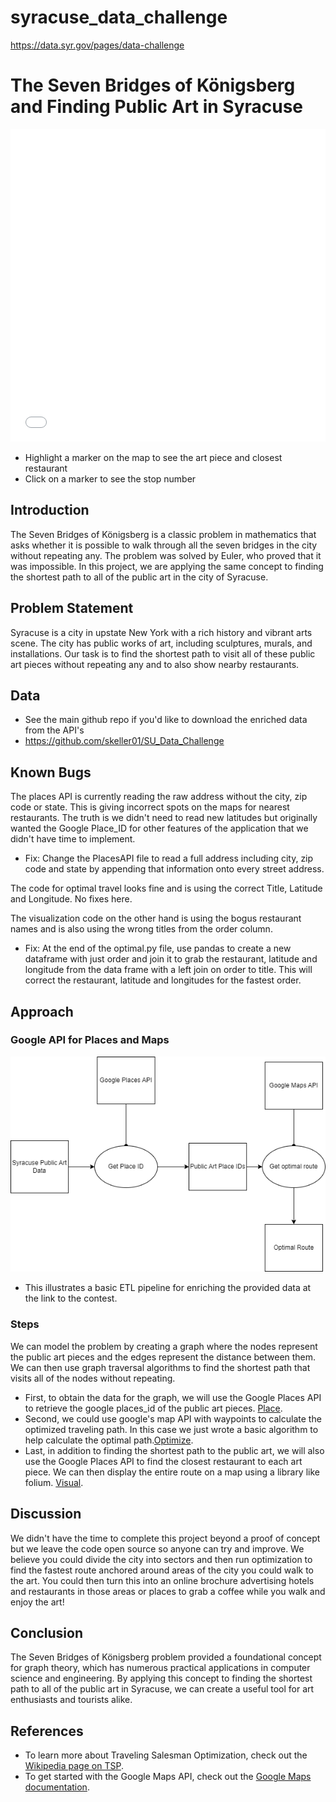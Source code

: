 # syracuse_data_challenge
https://data.syr.gov/pages/data-challenge

# The Seven Bridges of Königsberg and Finding Public Art in Syracuse
<iframe src="syracuse_route.html"
        width="100%"
        height="500"
        style="border:none;"></iframe>

* Highlight a marker on the map to see the art piece and closest restaurant
* Click on a marker to see the stop number 

## Introduction

The Seven Bridges of Königsberg is a classic problem in mathematics that asks whether it is possible to walk through all the seven bridges in the city without repeating any. The problem was solved by Euler, who proved that it was impossible. In this project, we are applying the same concept to finding the shortest path to all of the public art in the city of Syracuse.

## Problem Statement

Syracuse is a city in upstate New York with a rich history and vibrant arts scene. The city has public works of art, including sculptures, murals, and installations. Our task is to find the shortest path to visit all of these public art pieces without repeating any and to also show nearby restaurants. 

## Data 
* See the main github repo if you'd like to download the enriched data from the API's 
* https://github.com/skeller01/SU_Data_Challenge

## Known Bugs 
The places API is currently reading the raw address without the city, zip code or state. This is giving incorrect spots on the maps for nearest restaurants. The truth is we didn't need to read new latitudes but originally wanted the Google Place_ID for other features of the application that we didn't have time to implement. 

* Fix: Change the PlacesAPI file to read a full address including city, zip code and state by appending that information onto every street address. 

The code for optimal travel looks fine and is using the correct Title, Latitude and Longitude. No fixes here. 

The visualization code on the other hand is using the bogus restaurant names and is also using the wrong titles from the order column. 

* Fix: At the end of the optimal.py file, use pandas to create a new dataframe with just order and join it to grab the restaurant, latitude and longitude from the data frame with a left join on order to title. This will correct the restaurant, latitude and longitudes for the fastest order. 

## Approach

### Google API for Places and Maps 
![Alt Text](/images/Google_API_ETL.png)
* This illustrates a basic ETL pipeline for enriching the provided data at the link to the contest. 

### Steps 
We can model the problem by creating a graph where the nodes represent the public art pieces and the edges represent the distance between them. We can then use graph traversal algorithms to find the shortest path that visits all of the nodes without repeating.

* First, to obtain the data for the graph, we will use the Google Places API to retrieve the google places_id of the public art pieces. [Place](https://github.com/skeller01/SU_Data_Challenge/blob/main/PlacesAPI.py).
* Second, we could use google's map API with waypoints to calculate the optimized traveling path. In this case we just wrote a basic algorithm to help calculate the optimal path.[Optimize](https://github.com/skeller01/SU_Data_Challenge/blob/main/optimal.py).
* Last, in addition to finding the shortest path to the public art, we will also use the Google Places API to find the closest restaurant to each art piece. We can then display the entire route on a map using a library like folium. [Visual](https://github.com/skeller01/SU_Data_Challenge/blob/main/visualize.py).

## Discussion 
We didn't have the time to complete this project beyond a proof of concept but we leave the code open source so anyone can try and improve. We believe you could divide the city into sectors and then run optimization to find the fastest route anchored around areas of the city you could walk to the art. You could then turn this into an online brochure advertising hotels and restaurants in those areas or places to grab a coffee while you walk and enjoy the art! 

## Conclusion

The Seven Bridges of Königsberg problem provided a foundational concept for graph theory, which has numerous practical applications in computer science and engineering. By applying this concept to finding the shortest path to all of the public art in Syracuse, we can create a useful tool for art enthusiasts and tourists alike.

## References 
* To learn more about Traveling Salesman Optimization, check out the [Wikipedia page on TSP](https://en.wikipedia.org/wiki/Travelling_salesman_problem).
* To get started with the Google Maps API, check out the [Google Maps documentation](https://developers.google.com/maps/documentation).